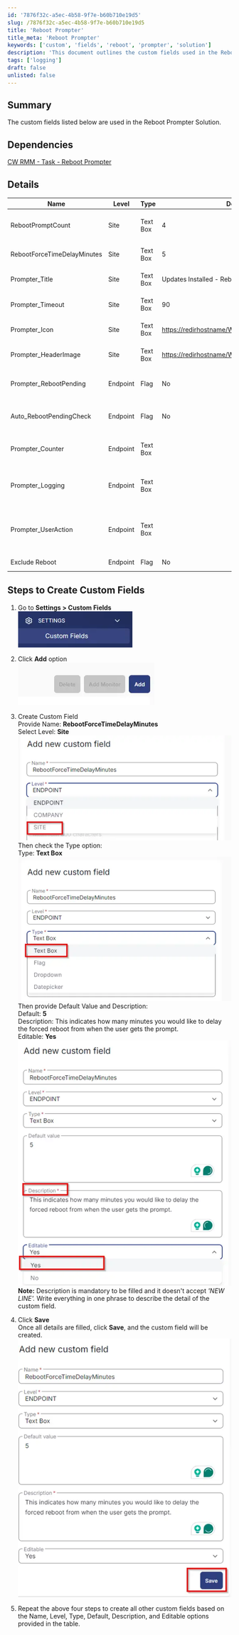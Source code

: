 ```yaml
---
id: '7876f32c-a5ec-4b58-9f7e-b60b710e19d5'
slug: /7876f32c-a5ec-4b58-9f7e-b60b710e19d5
title: 'Reboot Prompter'
title_meta: 'Reboot Prompter'
keywords: ['custom', 'fields', 'reboot', 'prompter', 'solution']
description: 'This document outlines the custom fields used in the Reboot Prompter Solution, detailing their properties, default values, and how to create them in the settings. It includes a table of custom fields with descriptions and step-by-step instructions for setup.'
tags: ['logging']
draft: false
unlisted: false
---
```


## Summary

The custom fields listed below are used in the Reboot Prompter Solution.

## Dependencies

[CW RMM - Task - Reboot Prompter](/docs/8d171849-b417-4ce7-a75f-c9294aca045b)

## Details

| Name                             | Level    | Type     | Default                                                  | Editable | Description                                                                                                                                                                                                                   |
|----------------------------------|----------|----------|----------------------------------------------------------|----------|-------------------------------------------------------------------------------------------------------------------------------------------------------------------------------------------------------------------------------|
| RebootPromptCount                | Site     | Text Box | 4                                                        | Yes      | How many times the user will be prompted before being forced to reboot? (If it is 4, the user will be forced to reboot on the 5th prompt). The default is set to 4.                                                          |
| RebootForceTimeDelayMinutes      | Site     | Text Box | 5                                                        | Yes      | This indicates how many seconds you would like to delay the forced reboot from when the user gets the prompt. The default is set to 5 minutes.                                                                              |
| Prompter_Title                   | Site     | Text Box | Updates Installed - Reboot Required                      | Yes      | Holds the desired Title Text for the Prompter pop-up. The default value is set to 'Updates Installed - Reboot Required.'                                                                                                   |
| Prompter_Timeout                 | Site     | Text Box | 90                                                       | Yes      | The duration of time you wish the Prompter pop-up to remain on the user's screen before auto-closing. The default value is set to 90 seconds.                                                                                |
| Prompter_Icon                    | Site     | Text Box | [https://redirhostname/WCC2/Utilities/HeaderImage](https://redirhostname/WCC2/Utilities/HeaderImage) | Yes      | Holds the local path and file or URL to a desired pop-up icon. The default is set to '[https://redirhostname/WCC2/Utilities/HeaderImage](https://redirhostname/WCC2/Utilities/HeaderImage)'                               |
| Prompter_HeaderImage             | Site     | Text Box | [https://redirhostname/WCC2/Utilities/HeaderImage](https://redirhostname/WCC2/Utilities/HeaderImage) | Yes      | Holds the local path, file, or URL to a desired pop-up header image. The default is set to '[https://redirhostname/WCC2/Utilities/HeaderImage](https://redirhostname/WCC2/Utilities/HeaderImage)'                       |
| Prompter_RebootPending           | Endpoint | Flag     | No                                                       | Yes      | This flag is manually set at the endpoint level to enable the reboot prompter solution. It will be automatically unchecked if the agent is restarted by the Task 'Reboot Prompter'.                                         |
| Auto_RebootPendingCheck          | Endpoint | Flag     | No                                                       | No       | This flag is automatically set at the endpoint level via task to enable the reboot prompter solution. It will be automatically unchecked if the agent is restarted by the Task 'Reboot Prompter'.                           |
| Prompter_Counter                 | Endpoint | Text Box |                                                          | No       | This fetches the number of attempts the reboot prompt made on the user machine from the text file 'Prompter_Counter' created by the task [CW RMM - Task - Reboot Prompter](/docs/8d171849-b417-4ce7-a75f-c9294aca045b) after complete execution. |
| Prompter_Logging                 | Endpoint | Text Box |                                                          | No       | This fetches the logging details where the denial and threshold counts are provided. It also contains information on the force reboot log from the text file 'Prompter_Logging' created by the task [CW RMM - Task - Reboot Prompter](/docs/8d171849-b417-4ce7-a75f-c9294aca045b) after complete execution. |
| Prompter_UserAction              | Endpoint | Text Box |                                                          | No       | This fetches the user action details indicating whether the user clicked 'No', 'Yes', or 'Time Lapsed', along with the date and time to show when the action was taken from the text file 'Prompter_UserAction' created by the task [CW RMM - Task - Reboot Prompter](/docs/8d171849-b417-4ce7-a75f-c9294aca045b) after complete execution. |
| Exclude Reboot                   | Endpoint | Flag     | No                                                       | Yes      | This will exclude the endpoint from the Reboot Prompter solution.                                                                                                                                                             |

## Steps to Create Custom Fields

1. Go to **Settings > Custom Fields**  
   ![Step 1](../../../static/img/docs/7876f32c-a5ec-4b58-9f7e-b60b710e19d5/image_1.webp)

2. Click **Add** option  
   ![Step 2](../../../static/img/docs/7876f32c-a5ec-4b58-9f7e-b60b710e19d5/image_2.webp)

3. Create Custom Field  
   Provide Name: **RebootForceTimeDelayMinutes**  
   Select Level: **Site**  
   ![Step 3](../../../static/img/docs/7876f32c-a5ec-4b58-9f7e-b60b710e19d5/image_3.webp)  
   Then check the Type option:  
   Type: **Text Box**  
   ![Type Option](../../../static/img/docs/7876f32c-a5ec-4b58-9f7e-b60b710e19d5/image_4.webp)  
   Then provide Default Value and Description:  
   Default: **5**  
   Description: This indicates how many minutes you would like to delay the forced reboot from when the user gets the prompt.  
   Editable: **Yes**  
   ![Default Value and Description](../../../static/img/docs/7876f32c-a5ec-4b58-9f7e-b60b710e19d5/image_5.webp)  
   **Note:** Description is mandatory to be filled and it doesn't accept *'NEW LINE'.* Write everything in one phrase to describe the detail of the custom field.

4. Click **Save**  
   Once all details are filled, click **Save**, and the custom field will be created.  
   ![Save](../../../static/img/docs/7876f32c-a5ec-4b58-9f7e-b60b710e19d5/image_6.webp)

5. Repeat the above four steps to create all other custom fields based on the Name, Level, Type, Default, Description, and Editable options provided in the table.